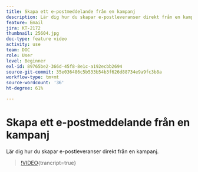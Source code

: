 ```yaml
---
title: Skapa ett e-postmeddelande från en kampanj
description: Lär dig hur du skapar e-postleveranser direkt från en kampanj.
feature: Email
jira: KT-2172
thumbnail: 25604.jpg
doc-type: feature video
activity: use
team: DOC
role: User
level: Beginner
exl-id: 89765be2-366d-45f8-8e1c-a192ecbb2694
source-git-commit: 35e036486c5b533b54b3f626d88734e9a9fc3b8a
workflow-type: tm+mt
source-wordcount: '36'
ht-degree: 61%

---
```


# Skapa ett e-postmeddelande från en kampanj

Lär dig hur du skapar e-postleveranser direkt från en kampanj.

>[!VIDEO](https://video.tv.adobe.com/v/25604?quality=12&learn=on){trancript=true}
